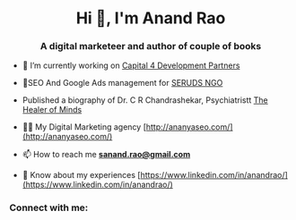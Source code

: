 <h1 align="center">Hi 👋, I'm Anand Rao</h1>
<h3 align="center">A digital marketeer and author of couple of books</h3>

- 🔭 I’m currently working on [Capital 4 Development Partners](https://c4dpartners.com/)

- 👯SEO And Google Ads management for [SERUDS NGO](https://serudsindia.org)

- Published a biography of Dr. C R Chandrashekar, Psychiatristt [The Healer of Minds](https://play.google.com/store/books/details?id=JgP2EAAAQBAJ&pli=1)

- 👨‍💻 My Digital Marketing agency [http://ananyaseo.com/](http://ananyaseo.com/)

- 📫 How to reach me **sanand.rao@gmail.com**

- 📄 Know about my experiences [https://www.linkedin.com/in/anandrao/](https://www.linkedin.com/in/anandrao/)

<h3 align="left">Connect with me:</h3>
<p align="left">
</p>

